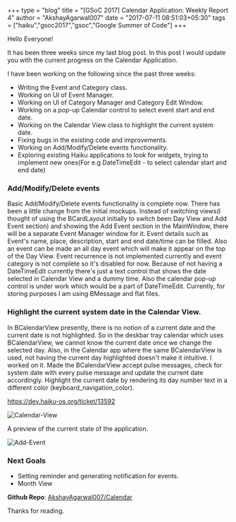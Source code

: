 +++
type = "blog"
title = "[GSoC 2017] Calendar Application: Weekly Report 4"
author = "AkshayAgarwal007"
date = "2017-07-11 08:51:03+05:30"
tags = ["haiku","gsoc2017","gsoc","Google Summer of Code"]
+++ 

<p>Hello Everyone!</p>

<p>It has been three weeks since my last blog post. In this post I would update
you with the current progress on the Calendar Application.</p>

<p>I have been working on the following since the past three weeks:</p>

<ul>
    <li>Writing the Event and Category class.</li>
    <li>Working on UI of Event Manager.</li>
    <li>Working on UI of Category Manager and Category Edit Window.</li>
    <li>Working on a pop-up Calendar control to select event start and end date.</li>
    <li>Working on the Calendar View class to highlight the current system
    date.</li> 
    <li>Fixing bugs in the existing code and improvements.</li>
    <li>Working on Add/Modify/Delete events functionality.</li>
    <li>Exploring existing Haiku applications to look for widgets, trying to
    implement new ones(For e.g DateTimeEdit - to select calendar start and end 
    date)</li>
</ul>

<h3>Add/Modify/Delete events</h3>

<p>Basic Add/Modify/Delete events functionality is complete now. There has been
a little change from the initial mockups. Instead of switching views(I thought
of using the BCardLayout initially to switch been Day View and Add Event
section) and showing the Add Event section in the MainWindow, there will be a
separate Event Manager window for it. Event details such as Event's name, place,
description, start and end date/time can be filled. Also an event can be made
an all day event which will make it appear on the top of the Day View. Event
recurrence is not implemented currently and event category is not complete so
it's disabled for now. Because of not having a DateTimeEdit currently there's
just a text control that shows the date selected in Calendar View and a dummy
time. Also the calendar pop-up control is under work which would be a part of
DateTimeEdit. Currently, for storing purposes I am using BMessage and flat
files.</p>

<h3>Highlight the current system date in the Calendar View.</h3>

<p>In BCalendarView presently, there is no notion of a current date and the
current date is not highlighted. So in the deskbar tray calendar which uses
BCalendarView, we cannot know the current date once we change the selected day.
Also, in the Calendar app where the same BCalendarView is used, not having the
current day highlighted doesn't make it intuitive. I worked on it. Made the 
BCalendarView accept pulse messages, check for system date with every pulse
message and update the current date accordingly. Highlight the current date by
rendering its day number text in a different color
(keyboard_navigation_color).</p>

<a href="https://dev.haiku-os.org/ticket/13592">
https://dev.haiku-os.org/ticket/13592</a>

<p><img src="/files/blog/AkshayAgarwal007/calendar-highlight.png" alt="Calendar-View" class="img-responsive center-block"></p>

<p>A preview of the current state of the application.</p>

<p><img src="/files/blog/AkshayAgarwal007/add-event.gif" alt="Add-Event" class="img-responsive center-block"></p>

<h3>Next Goals</h3>

<ul>
    <li> Setting reminder and generating notification for events. </li>
    <li> Month View </li>
</ul>

<p><b>Github Repo</b>: 
<a href ="https://github.com/AkshayAgarwal007/Calendar">AkshayAgarwal007/Calendar</a></p>

<p>Thanks for reading.</p>
